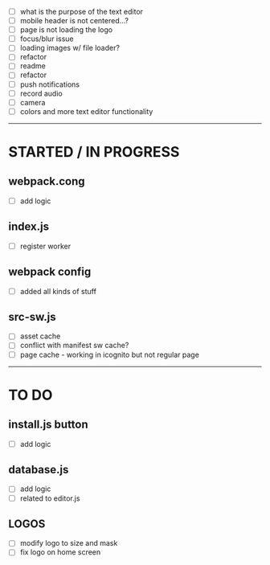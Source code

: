
- [ ] what is the purpose of the text editor
- [ ] mobile header is not centered...?
- [ ] page is not loading the logo
- [ ] focus/blur issue
- [ ] loading images w/ file loader?
- [ ] refactor
- [ ] readme
- [ ] refactor
- [ ] push notifications
- [ ] record audio
- [ ] camera
- [ ] colors and more text editor functionality
------

# STARTED / IN PROGRESS
## webpack.cong
- [ ] add logic

## index.js
- [ ] register worker

## webpack config
- [ ] added all kinds of stuff

## src-sw.js
- [ ] asset cache
- [ ] conflict with manifest sw cache?
- [ ] page cache - working in icognito but not regular page
------
# TO DO
## install.js button
- [ ] add logic

## database.js
- [ ] add logic
- [ ] related to editor.js

## LOGOS
- [ ] modify logo to size and mask
- [ ] fix logo on home screen